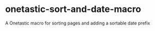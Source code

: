 # onetastic-sort-and-date-macro
A Onetastic macro for sorting pages and adding a sortable date prefix
